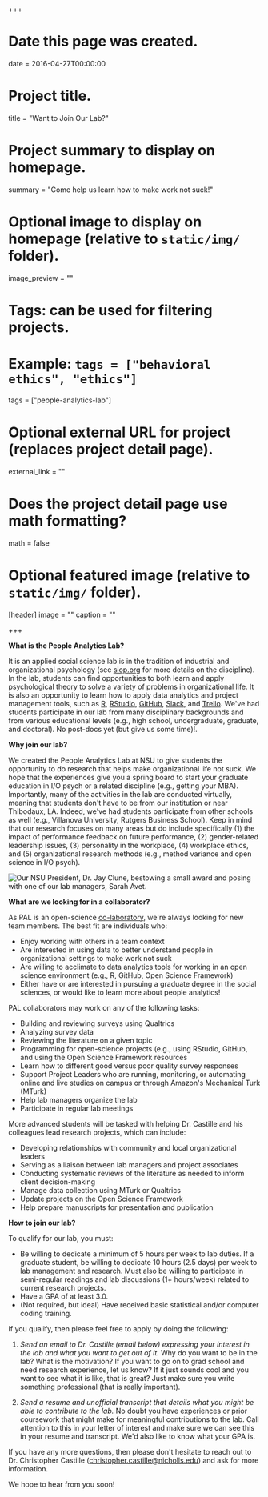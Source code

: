 +++
# Date this page was created.
date = 2016-04-27T00:00:00

# Project title.
title = "Want to Join Our Lab?"

# Project summary to display on homepage.
summary = "Come help us learn how to make work not suck!"

# Optional image to display on homepage (relative to `static/img/` folder).
image_preview = ""

# Tags: can be used for filtering projects.
# Example: `tags = ["behavioral ethics", "ethics"]`
tags = ["people-analytics-lab"]

# Optional external URL for project (replaces project detail page).
external_link = ""

# Does the project detail page use math formatting?
math = false

# Optional featured image (relative to `static/img/` folder).
[header]
image = ""
caption = ""

+++

**What is the People Analytics Lab?**

It is an applied social science lab is in the tradition of industrial and organizational psychology (see [siop.org](https://www.siop.org) for more details on the discipline). In the lab, students can find opportunities to both learn and apply psychological theory to solve a variety of problems in organizational life. It is also an opportunity to learn how to apply data analytics and project management tools, such as [R](https://www.r-project.org/), [RStudio](https://www.rstudio.com/), [GitHub](https://github.com), [Slack](https://slack.com), and [Trello](https://slack.com). We've had students participate in our lab from many disciplinary backgrounds and from various educational levels (e.g., high school, undergraduate, graduate, and doctoral). No post-docs yet (but give us some time)!.

**Why join our lab?**

We created the People Analytics Lab at NSU to give students the opportunity to do research that helps make organizational life not suck. We hope that the experiences give you a spring board to start your graduate education in I/O psych or a related discipline (e.g., getting your MBA). Importantly, many of the activities in the lab are conducted virtually, meaning that students don't have to be from our institution or near Thibodaux, LA. Indeed, we've had students participate from other schools as well (e.g., Villanova University, Rutgers Business School). Keep in mind that our research focuses on many areas but do include specifically (1) the impact of performance feedback on future performance, (2) gender-related leadership issues, (3) personality in the workplace, (4) workplace ethics, and (5) organizational research methods (e.g., method variance and open science in I/O psych). 

![Our NSU President, Dr. Jay Clune, bestowing a small award and posing with one of our lab managers, Sarah Avet.](/project/the-people-analytics-lab_files/Sarah-with-Jay-Clune.jpg)

**What are we looking for in a collaborator?**

As PAL is an open-science [co-laboratory](https://en.wikipedia.org/wiki/Collaboratory), we're always looking for new team members. The best fit are individuals who:

* Enjoy working with others in a team context
* Are interested in using data to better understand people in organizational settings to make work not suck
* Are willing to acclimate to data analytics tools for working in an open science environment (e.g., R, GitHub, Open Science Framework) 
* Either have or are interested in pursuing a graduate degree in the social sciences, or would like to learn more about people analytics! 

PAL collaborators may work on any of the following tasks:

* Building and reviewing surveys using Qualtrics
* Analyzing survey data
* Reviewing the literature on a given topic
* Programming for open-science projects (e.g., using RStudio, GitHub, and using the Open Science Framework resources
* Learn how to different good versus poor quality survey responses
* Support Project Leaders who are running, monitoring, or automating online and live studies on campus or through Amazon's Mechanical Turk (MTurk)
* Help lab managers organize the lab
* Participate in regular lab meetings

More advanced students will be tasked with helping Dr. Castille and his colleagues lead research projects, which can include:

* Developing relationships with community and local organizational leaders
* Serving as a liaison between lab managers and project associates
* Conducting systematic reviews of the literature as needed to inform client decision-making
* Manage data collection using MTurk or Qualtrics
* Update projects on the Open Science Framework
* Help prepare manuscripts for presentation and publication

**How to join our lab?**

To qualify for our lab, you must:

* Be willing to dedicate a minimum of 5 hours per week to lab duties. If a graduate student, be willing to dedicate 10 hours (2.5 days) per week to lab management and research. Must also be willing to participate in semi-regular readings and lab discussions (1+ hours/week) related to current research projects.
* Have a GPA of at least 3.0.
* (Not required, but ideal) Have received basic statistical and/or computer coding training.

If you qualify, then please feel free to apply by doing the following:

1. *Send an email to Dr. Castille (email below) expressing your interest in the lab and what you want to get out of it.* Why do you want to be in the lab? What is the motivation? If you want to go on to grad school and need research experience, let us know? If it just sounds cool and you want to see what it is like, that is great? Just make sure you write something professional (that is really important).

2. *Send a resume and unofficial transcript that details what you might be able to contribute to the lab.* No doubt you have experiences or prior coursework that might make for meaningful contributions to the lab. Call attention to this in your letter of interest and make sure we can see this in your resume and transcript. We'd also like to know what your GPA is.

If you have any more questions, then please don't hesitate to reach out to Dr. Christopher Castille (christopher.castille@nicholls.edu) and ask for more information.

We hope to hear from you soon!

